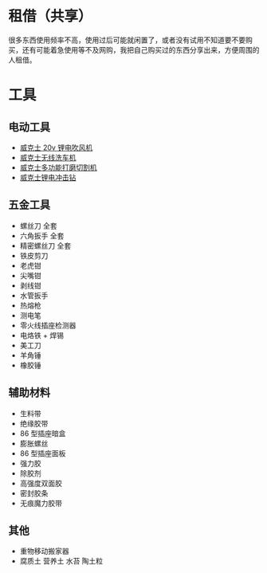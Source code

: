 # 租借（共享）

很多东西使用频率不高，使用过后可能就闲置了，或者没有试用不知道要不要购买，还有可能着急使用等不及网购，我把自己购买过的东西分享出来，方便周围的人租借。

# 工具

## 电动工具

- [威克士 20v 锂电吹风机](https://detail.tmall.com/item.htm?id=608526580753&spm=a1z09.12.0.0.11ca2e8dfyJ5nz&_u=m2bduvd5141)
- [威克士无线洗车机](https://detail.tmall.com/item.htm?id=560413589720&spm=a1z09.12.0.0.11ca2e8dfyJ5nz&_u=m2bduvd38b4)
- [威克士多功能打磨切割机](https://detail.tmall.com/item.htm?id=45160197777&spm=a1z09.12.0.0.11ca2e8dfyJ5nz&_u=m2bduvd55bc)
- [威克士锂电冲击钻](https://detail.tmall.com/item.htm?spm=a220o.1000855.w4004-14939626786.2.3e996e0a3tBcKY&id=540469263007&skuId=4272213804656)

## 五金工具

- 螺丝刀 全套
- 六角扳手 全套
- 精密螺丝刀 全套
- 铁皮剪刀
- 老虎钳
- 尖嘴钳
- 剥线钳
- 水管扳手
- 热熔枪
- 测电笔
- 零火线插座检测器
- 电烙铁 + 焊锡
- 美工刀
- 羊角锤
- 橡胶锤

## 辅助材料

- 生料带
- 绝缘胶带
- 86 型插座暗盒
- 膨胀螺丝
- 86 型插座面板
- 强力胶
- 除胶剂
- 高强度双面胶
- 密封胶条
- 无痕魔力胶带

## 其他

- 重物移动搬家器
- 腐质土 营养土 水苔 陶土粒
